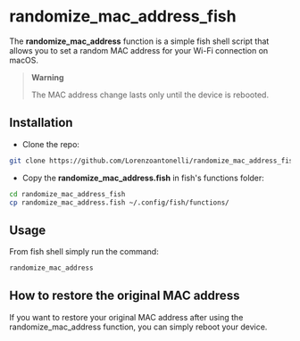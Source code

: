 # randomize_mac_address_fish
The **randomize_mac_address** function is a simple fish shell script that allows you to set a random MAC address for your Wi-Fi connection on macOS.

> **Warning**
> 
> The MAC address change lasts only until the device is rebooted.


## Installation
* Clone the repo:
```bash
git clone https://github.com/Lorenzoantonelli/randomize_mac_address_fish.git
```
 * Copy the **randomize_mac_address.fish** in fish's functions folder:
```bash
cd randomize_mac_address_fish
cp randomize_mac_address.fish ~/.config/fish/functions/
```
  
## Usage
From fish shell simply run the command:
```bash
randomize_mac_address
```

## How to restore the original MAC address
If you want to restore your original MAC address after using the randomize_mac_address function, you can simply reboot your device.
